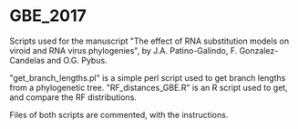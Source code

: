 # GBE_2017
Scripts used for the manuscript "The effect of RNA substitution models on viroid and RNA virus phylogenies", by J.A. Patino-Galindo, F. Gonzalez-Candelas and O.G. Pybus.

"get_branch_lengths.pl" is a simple perl script used to get branch lengths from a phylogenetic tree.
"RF_distances_GBE.R"    is  an R script used to get, and compare the RF distributions.

Files of both scripts are commented, with the instructions.

